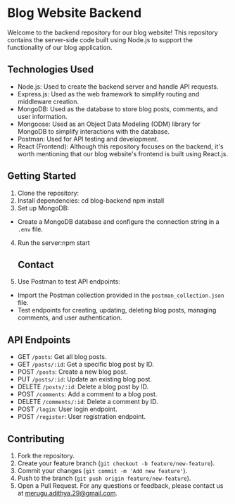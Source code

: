 # Blog Website Backend

Welcome to the backend repository for our blog website! This repository contains the server-side code built using Node.js to support the functionality of our blog application.

## Technologies Used

- Node.js: Used to create the backend server and handle API requests.
- Express.js: Used as the web framework to simplify routing and middleware creation.
- MongoDB: Used as the database to store blog posts, comments, and user information.
- Mongoose: Used as an Object Data Modeling (ODM) library for MongoDB to simplify interactions with the database.
- Postman: Used for API testing and development.
- React (Frontend): Although this repository focuses on the backend, it's worth mentioning that our blog website's frontend is built using React.js.

## Getting Started

1. Clone the repository:
2. Install dependencies:
cd blog-backend
npm install
3. Set up MongoDB:
- Create a MongoDB database and configure the connection string in a `.env` file.
4. Run the server:npm start
   ## Contact
5. Use Postman to test API endpoints:
- Import the Postman collection provided in the `postman_collection.json` file.
- Test endpoints for creating, updating, deleting blog posts, managing comments, and user authentication.

## API Endpoints

- GET `/posts`: Get all blog posts.
- GET `/posts/:id`: Get a specific blog post by ID.
- POST `/posts`: Create a new blog post.
- PUT `/posts/:id`: Update an existing blog post.
- DELETE `/posts/:id`: Delete a blog post by ID.
- POST `/comments`: Add a comment to a blog post.
- DELETE `/comments/:id`: Delete a comment by ID.
- POST `/login`: User login endpoint.
- POST `/register`: User registration endpoint.

## Contributing

1. Fork the repository.
2. Create your feature branch (`git checkout -b feature/new-feature`).
3. Commit your changes (`git commit -m 'Add new feature'`).
4. Push to the branch (`git push origin feature/new-feature`).
5. Open a Pull Request.
For any questions or feedback, please contact us at [merugu.adithya.29@gmail.com](mailto:merugu.adithya.29@gmail.com).
